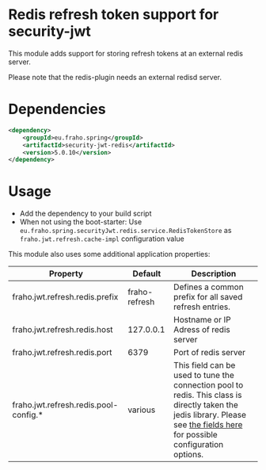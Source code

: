 # Redis refresh token support for security-jwt

This module adds support for storing refresh tokens at an external redis server.

Please note that the redis-plugin needs an external redisd server.

# Dependencies
```xml
<dependency>
    <groupId>eu.fraho.spring</groupId>
    <artifactId>security-jwt-redis</artifactId>
    <version>5.0.10</version>
</dependency>
```

# Usage
* Add the dependency to your build script
* When not using the boot-starter: Use ```eu.fraho.spring.securityJwt.redis.service.RedisTokenStore``` as ```fraho.jwt.refresh.cache-impl``` configuration value

This module also uses some additional application properties:

| Property                              | Default       | Description                                                                                                                                                                                                                                                                                                                                                    |
|---------------------------------------|---------------|----------------------------------------------------------------------------------------------------------------------------------------------------------------------------------------------------------------------------------------------------------------------------------------------------------------------------------------------------------------|
| fraho.jwt.refresh.redis.prefix        | fraho-refresh | Defines a common prefix for all saved refresh entries.                                                                                                                                                                                                                                                                                                         |
| fraho.jwt.refresh.redis.host          | 127.0.0.1     | Hostname or IP Adress of redis server                                                                                                                                                                                                                                                                                                                          |
| fraho.jwt.refresh.redis.port          | 6379          | Port of redis server                                                                                                                                                                                                                                                                                                                                           |
| fraho.jwt.refresh.redis.pool-config.* | various       | This field can be used to tune the connection pool to redis. This class is directly taken the jedis library. Please see [the fields here](https://static.javadoc.io/redis.clients/jedis/2.9.0/redis/clients/jedis/JedisPoolConfig.html#methods.inherited.from.class.org.apache.commons.pool2.impl.GenericObjectPoolConfig) for possible configuration options. |
